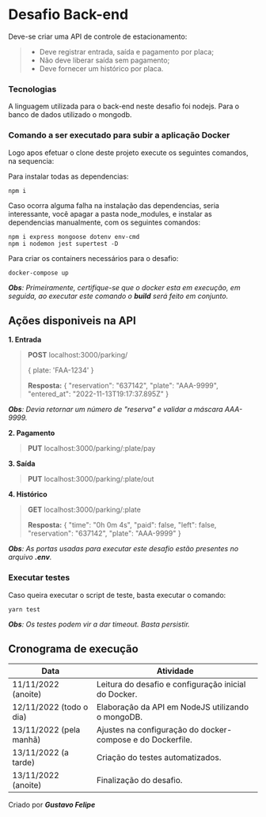 # Desafio Back-end

Deve-se criar uma API de controle de estacionamento:
> * Deve registrar entrada, saída e pagamento por placa;
> * Não deve liberar saída sem pagamento;
> * Deve fornecer um histórico por placa.

### Tecnologias
A linguagem utilizada para o back-end neste desafio foi nodejs. Para o banco de dados utilizado o mongodb.

### Comando a ser executado para subir a aplicação Docker
Logo apos efetuar o clone deste projeto execute os seguintes comandos, na sequencia:

Para instalar todas as dependencias:
```
npm i
```

Caso ocorra alguma falha na instalação das dependencias, seria interessante, você apagar a pasta node_modules, e instalar as dependencias manualmente, com os seguintes comandos:

```
npm i express mongoose dotenv env-cmd
npm i nodemon jest supertest -D
```

Para criar os containers necessários para o desafio:
```
docker-compose up
```
_**Obs**: Primeiramente, certifique-se que o docker esta em execução, em seguida, ao executar este comando o **build** será feito em conjunto._

## Ações disponiveis na API

**1. Entrada**

> **POST** localhost:3000/parking/
>
> { plate: 'FAA-1234' }
>
> **Resposta:**
> {
>   "reservation": "637142",
>   "plate": "AAA-9999",
>   "entered_at": "2022-11-13T19:17:37.895Z"
> }

_**Obs**: Devia retornar um número de "reserva" e validar a máscara AAA-9999._

**2. Pagamento**

> **PUT** localhost:3000/parking/:plate/pay

**3. Saída**

> **PUT** localhost:3000/parking/:plate/out

**4. Histórico**

> **GET** localhost:3000/parking/:plate
>
> **Resposta:**
> {
>     "time": "0h 0m 4s",
>     "paid": false,
>     "left": false,
>     "reservation": "637142",
>     "plate": "AAA-9999"
> }

_**Obs**: As portas usadas para executar este desafio estão presentes no arquivo **.env**._

### Executar testes
Caso queira executar o script de teste, basta executar o comando:

```
yarn test
```

_**Obs**: Os testes podem vir a dar timeout. Basta persistir._

## Cronograma de execução

| Data  | Atividade |
| ------------- |-------------|
| 11/11/2022 (anoite) | Leitura do desafio e configuração inicial do Docker. |
| 12/11/2022 (todo o dia) | Elaboração da API em NodeJS utilizando o mongoDB. |
| 13/11/2022 (pela manhã) | Ajustes na configuração do docker-compose e do Dockerfile. |
| 13/11/2022 (a tarde) | Criação do testes automatizados. |
| 13/11/2022 (anoite) | Finalização do desafio. |


Criado por **_Gustavo Felipe_**

